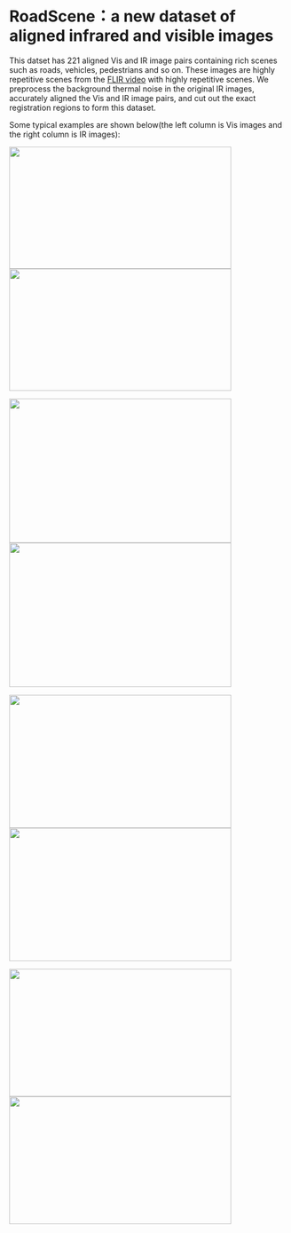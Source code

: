 # RoadScene：a new dataset of aligned infrared and visible images

This datset has 221 aligned Vis and IR image pairs containing rich scenes such as roads, vehicles, pedestrians and so on. These images are highly repetitive scenes from the [FLIR video](https://www.flir.com/oem/adas/adas-dataset-form/) with highly repetitive scenes. We preprocess the background thermal noise in the original IR images, accurately aligned the Vis and IR image pairs, and cut out the exact registration regions to form this dataset.<br>

Some typical examples are shown below(the left column is Vis images and the right column is IR images):<br>


<img src="https://github.com/hanna-xu/road-scene-infrared-visible-images/blob/master/crop_HR_visible/FLIR_05164.jpg" width="400" height="220"/>  <img src="https://github.com/hanna-xu/road-scene-infrared-visible-images/blob/master/cropinfrared/FLIR_05164.jpg" width="400" height="220"/>

<img src="https://github.com/hanna-xu/road-scene-infrared-visible-images/blob/master/crop_HR_visible/FLIR_06832.jpg" width="400" height="260"/>  <img src="https://github.com/hanna-xu/road-scene-infrared-visible-images/blob/master/cropinfrared/FLIR_06832.jpg" width="400" height="260"/>

<img src="https://github.com/hanna-xu/road-scene-infrared-visible-images/blob/master/crop_HR_visible/FLIR_07202.jpg" width="400" height="240"/>  <img src="https://github.com/hanna-xu/road-scene-infrared-visible-images/blob/master/cropinfrared/FLIR_07202.jpg" width="400" height="240"/>

<img src="https://github.com/hanna-xu/road-scene-infrared-visible-images/blob/master/crop_HR_visible/FLIR_07206.jpg" width="400" height="230"/>  <img src="https://github.com/hanna-xu/road-scene-infrared-visible-images/blob/master/cropinfrared/FLIR_07206.jpg" width="400" height="230"/>
